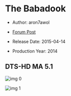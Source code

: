 # The Babadook

* Author: aron7awol

* [Forum Post](https://www.avsforum.com/threads/bass-eq-for-filtered-movies.2995212/post-59148208)

* Release Date: 2015-04-14
* Production Year: 2014

## DTS-HD MA 5.1

![img 0](https://i.imgur.com/E3Ujwig.jpg)

![img 1](https://i.imgur.com/nbOtPXb.png)

